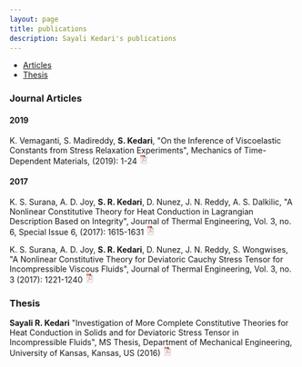 ```yaml
---
layout: page
title: publications
description: Sayali Kedari's publications
---
```


<div class="navbar">
    <div class="navbar-inner">
        <ul class="nav">
            <li><a href="#articles">Articles</a></li>
            <li><a href="#thesis">Thesis</a></li>
        </ul>
    </div>
</div>


### <a name="Articles"></a>Journal Articles

#### 2019

K. Vemaganti, S. Madireddy, **S. Kedari**, "On the Inference of Viscoelastic Constants from Stress Relaxation Experiments", Mechanics of Time-Dependent Materials, (2019): 1-24
[![pdf](icons16/pdf-icon.png)](https://link.springer.com/article/10.1007%2Fs11043-018-09403-y)

#### 2017

K. S. Surana, A. D. Joy, **S. R. Kedari**, D. Nunez, J. N. Reddy, A. S. Dalkilic, "A Nonlinear Constitutive Theory for Heat Conduction in Lagrangian Description Based on Integrity", Journal of Thermal Engineering, Vol. 3, no. 6, Special Issue 6, (2017): 1615-1631
[![pdf](icons16/pdf-icon.png)](https://kuscholarworks.ku.edu/bitstream/handle/1808/27330/Surana_2017.pdf?sequence=1)

K. S. Surana, A. D. Joy, **S. R. Kedari**, D. Nunez, J. N. Reddy, S. Wongwises, "A Nonlinear Constitutive Theory for Deviatoric Cauchy Stress Tensor for Incompressible Viscous Fluids", Journal of Thermal Engineering, Vol. 3, no. 3 (2017): 1221-1240
[![pdf](icons16/pdf-icon.png)](https://kuscholarworks.ku.edu/bitstream/handle/1808/27331/SuranaK_2017.pdf?sequence=1)


### <a name="thesis"></a>Thesis

**Sayali R. Kedari** "Investigation of More Complete Constitutive Theories for Heat Conduction in Solids and for Deviatoric Stress Tensor in Incompressible Fluids",  MS Thesis, Department of Mechanical Engineering, University of Kansas, Kansas, US (2016)
[![pdf](icons16/pdf-icon.png)](https://kuscholarworks.ku.edu/handle/1808/24136)
